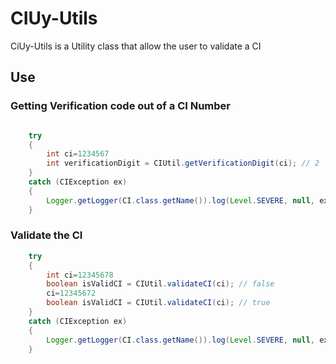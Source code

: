 # CIUy-Utils
CiUy-Utils is a Utility class that allow the user to validate a CI

## Use

### Getting Verification code out of a CI Number

```java

    try
    {
        int ci=1234567  
        int verificationDigit = CIUtil.getVerificationDigit(ci); // 2
    }
    catch (CIException ex)
    {
        Logger.getLogger(CI.class.getName()).log(Level.SEVERE, null, ex);
    }
```

### Validate the CI
```java
    try
    {
        int ci=12345678
        boolean isValidCI = CIUtil.validateCI(ci); // false
        ci=12345672
        boolean isValidCI = CIUtil.validateCI(ci); // true
    }
    catch (CIException ex)
    {
        Logger.getLogger(CI.class.getName()).log(Level.SEVERE, null, ex);
    }
```